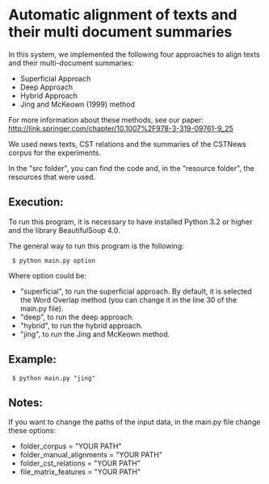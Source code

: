 # Automatic alignment of texts and their multi document summaries

In this system, we implemented the following four approaches to align texts and their multi-document summaries:
- Superficial Approach
- Deep Approach
- Hybrid Approach
- Jing and McKeown (1999) method

For more information about these methods, see our paper: http://link.springer.com/chapter/10.1007%2F978-3-319-09761-9_25

We used news texts, CST relations and the summaries of the CSTNews corpus for the experiments.

In the "src folder", you can find the code and, in the "resource folder", the resources that were used.

## Execution:
To run this program, it is necessary to have installed Python 3.2 or higher and the library BeautifulSoup 4.0.

The general way to run this program is the following:
```
 $ python main.py option
```
Where option could be:
- "superficial", to run the superficial approach. By default, it is selected the Word Overlap method (you can change it in the line 30 of the main.py file).
- "deep", to run the deep approach.
- "hybrid", to run the hybrid approach.
- "jing", to run the Jing and McKeown method.

## Example:
```
 $ python main.py "jing"
```

## Notes:
If you want to change the paths of the input data, in the main.py file change these options:

- folder_corpus = "YOUR PATH"
- folder_manual_alignments = "YOUR PATH"
- folder_cst_relations = "YOUR PATH"
- file_matrix_features = "YOUR PATH"
